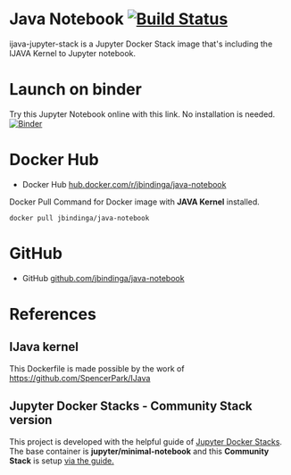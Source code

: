 # Java Notebook [![Build Status](https://travis-ci.com/jbindinga/java-notebook.svg?branch=master)](https://travis-ci.com/jbindinga/java-notebook)
ijava-jupyter-stack is a Jupyter Docker Stack image that's including the IJAVA Kernel to Jupyter notebook.

# Launch on binder
Try this Jupyter Notebook online with this link. No installation is needed.
[![Binder](https://mybinder.org/badge_logo.svg)](https://mybinder.org/v2/gh/jansoe/java-notebook/master)

# Docker Hub
* Docker Hub [hub.docker.com/r/jbindinga/java-notebook](https://hub.docker.com/r/jbindinga/java-notebook)

Docker Pull Command for Docker image with **JAVA Kernel** installed.
```
docker pull jbindinga/java-notebook
```

# GitHub
* GitHub [github.com/jbindinga/java-notebook](https://github.com/jbindinga/java-notebook)

# References
## IJava kernel
This Dockerfile is made possible by the work of https://github.com/SpencerPark/IJava

## Jupyter Docker Stacks - Community Stack version
This project is developed with the helpful guide of [Jupyter Docker Stacks](https://jupyter-docker-stacks.readthedocs.io/en/latest/). The base container is **jupyter/minimal-notebook** and this **Community Stack** is setup [via the guide.](https://jupyter-docker-stacks.readthedocs.io/en/latest/contributing/stacks.html)
